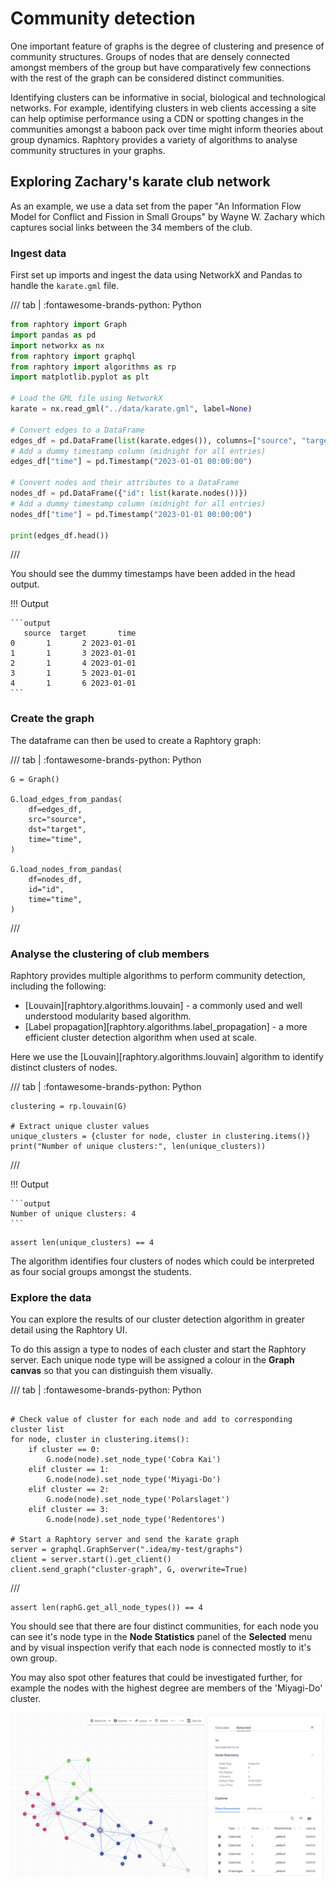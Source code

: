 # Community detection

One important feature of graphs is the degree of clustering and presence of community structures. Groups of nodes that are densely connected amongst members of the group but have comparatively few connections with the rest of the graph can be considered distinct communities.

Identifying clusters can be informative in social, biological and technological networks. For example, identifying clusters in web clients accessing a site can help optimise performance using a CDN or spotting changes in the communities amongst a baboon pack over time might inform theories about group dynamics. Raphtory provides a variety of algorithms to analyse community structures in your graphs.

## Exploring Zachary's karate club network

As an example, we use a data set from the paper "An Information Flow Model for Conflict and Fission in Small Groups" by Wayne W. Zachary which captures social links between the 34 members of the club.

### Ingest data

First set up imports and ingest the data using NetworkX and Pandas to handle the `karate.gml` file.

/// tab | :fontawesome-brands-python: Python
```python
from raphtory import Graph
import pandas as pd
import networkx as nx
from raphtory import graphql
from raphtory import algorithms as rp
import matplotlib.pyplot as plt

# Load the GML file using NetworkX
karate = nx.read_gml("../data/karate.gml", label=None)

# Convert edges to a DataFrame
edges_df = pd.DataFrame(list(karate.edges()), columns=["source", "target"])
# Add a dummy timestamp column (midnight for all entries)
edges_df["time"] = pd.Timestamp("2023-01-01 00:00:00")

# Convert nodes and their attributes to a DataFrame
nodes_df = pd.DataFrame({"id": list(karate.nodes())})
# Add a dummy timestamp column (midnight for all entries)
nodes_df["time"] = pd.Timestamp("2023-01-01 00:00:00")

print(edges_df.head())
```
///

You should see the dummy timestamps have been added in the head output.

!!! Output

    ```output
       source  target       time
    0       1       2 2023-01-01
    1       1       3 2023-01-01
    2       1       4 2023-01-01
    3       1       5 2023-01-01
    4       1       6 2023-01-01
    ```

### Create the graph

The dataframe can then be used to create a Raphtory graph:

/// tab | :fontawesome-brands-python: Python
```{.python continuation}
G = Graph()

G.load_edges_from_pandas(
    df=edges_df,
    src="source",
    dst="target",
    time="time",
)

G.load_nodes_from_pandas(
    df=nodes_df,
    id="id",
    time="time",
)
```
///

### Analyse the clustering of club members

Raphtory provides multiple algorithms to perform community detection, including the following:

- [Louvain][raphtory.algorithms.louvain] - a commonly used and well understood modularity based algorithm.
- [Label propagation][raphtory.algorithms.label_propagation] - a more efficient cluster detection algorithm when used at scale.

Here we use the [Louvain][raphtory.algorithms.louvain] algorithm to identify distinct clusters of nodes.

/// tab | :fontawesome-brands-python: Python
```{.python continuation}
clustering = rp.louvain(G)

# Extract unique cluster values
unique_clusters = {cluster for node, cluster in clustering.items()}
print("Number of unique clusters:", len(unique_clusters))
```
///

!!! Output

    ```output
    Number of unique clusters: 4
    ```

```{.python continuation hide}
assert len(unique_clusters) == 4
```

The algorithm identifies four clusters of nodes which could be interpreted as four social groups amongst the students.

### Explore the data

You can explore the results of our cluster detection algorithm in greater detail using the Raphtory UI.

To do this assign a type to nodes of each cluster and start the Raphtory server. Each unique node type will be assigned a colour in the **Graph canvas** so that you can distinguish them visually.

/// tab | :fontawesome-brands-python: Python
```{.python continuation}

# Check value of cluster for each node and add to corresponding cluster list
for node, cluster in clustering.items():
    if cluster == 0:
        G.node(node).set_node_type('Cobra Kai')
    elif cluster == 1:
        G.node(node).set_node_type('Miyagi-Do')
    elif cluster == 2:
        G.node(node).set_node_type('Polarslaget')
    elif cluster == 3:
        G.node(node).set_node_type('Redentores')

# Start a Raphtory server and send the karate graph
server = graphql.GraphServer(".idea/my-test/graphs")
client = server.start().get_client()
client.send_graph("cluster-graph", G, overwrite=True)

```
///

```{.python continuation hide}
assert len(raphG.get_all_node_types()) == 4
```

You should see that there are four distinct communities, for each node you can see it's node type in the **Node Statistics** panel of the **Selected** menu and by visual inspection verify that each node is connected mostly to it's own group. 

You may also spot other features that could be investigated further, for example the nodes with the highest degree are members of the 'Miyagi-Do' cluster.

![UI Search page](../../assets/images/raphtory_com_detection_ui.png)
